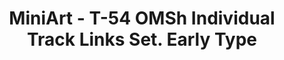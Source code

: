 ---
layout: product
title: "MiniArt - T-54 OMSh Individual Track Links Set. Early Type"
price: "1400" 
desc: "N/A"
img_path: "/assets/img/MI37046.jpg"
brand: "N/A"
available: false
special_offer: false
new: false
soon: false
cat: "010000"
subcat: "010100"
subsubcat: "0N/A"
sifra: "MI37046"
popular: false
---